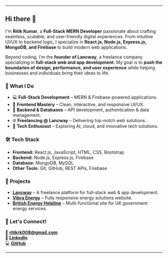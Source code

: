 
---

## Hi there 👋  

I'm **Ritik Kumar**, a **Full-Stack MERN Developer** passionate about crafting seamless, scalable, and user-friendly digital experiences. From intuitive UI/UX to backend logic, I specialize in **React.js, Node.js, Express.js, MongoDB, and Firebase** to build modern web applications.  

Beyond coding, I'm the **founder of Lancway**, a freelance company specializing in **full-stack web and app development**. My goal is to **push the boundaries of design, performance, and user experience** while helping businesses and individuals bring their ideas to life.  

### 🚀 What I Do  
- 💻 **Full-Stack Development** – MERN & Firebase-powered applications.  
- 🎨 **Frontend Mastery** – Clean, interactive, and responsive UI/UX.  
- 🔗 **Backend & Databases** – API development, authentication & data management.  
- 🌐 **Freelancing @ Lancway** – Delivering top-notch web solutions.  
- 📱 **Tech Enthusiast** – Exploring AI, cloud, and innovative tech solutions.  

### 🛠️ Tech Stack  
- **Frontend:** React.js, JavaScript, HTML, CSS, Bootstrap  
- **Backend:** Node.js, Express.js, Firebase  
- **Database:** MongoDB, MySQL  
- **Other Tools:** Git, GitHub, REST APIs, Firebase  

### 🌟 Projects  
- **[Lancway](https://lancway.com/)** – A freelance platform for full-stack web & app development.  
- **[Vibra Energy](https://vibraenergy.co.uk/)** – Fully responsive energy solutions website.  
- **[British Energy Helpline](https://www.britishenergyhelpline.org.uk/)** – Multi-functional site for UK government energy services.  

### 📌 Let's Connect!  
📧 **[ritikrk008@gmail.com](mailto:ritikrk008@gmail.com)**  
🔗 **[LinkedIn](https://linkedin.com/in/ritik-kumar-34ab70218)**  
💻 **[GitHub](https://github.com/RitikRK96)**  

---

